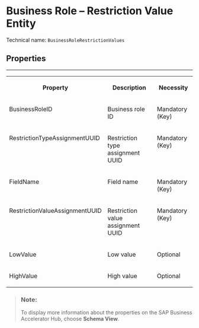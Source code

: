 <!-- loio5492ba7eb3a747c1a2e3323abb1ee6d8 -->

# Business Role – Restriction Value Entity





Technical name: `BusinessRoleRestrictionValues` 



<a name="loio5492ba7eb3a747c1a2e3323abb1ee6d8__BusinessRoleRestrictionValue"/>

## Properties

****


<table>
<tr>
<th valign="top">

Property



</th>
<th valign="top">

Description



</th>
<th valign="top">

Necessity



</th>
</tr>
<tr>
<td valign="top">

BusinessRoleID



</td>
<td valign="top">

Business role ID



</td>
<td valign="top">

Mandatory \(Key\)



</td>
</tr>
<tr>
<td valign="top">

RestrictionTypeAssignmentUUID



</td>
<td valign="top">

Restriction type assignment UUID



</td>
<td valign="top">

Mandatory \(Key\)



</td>
</tr>
<tr>
<td valign="top">

FieldName



</td>
<td valign="top">

Field name



</td>
<td valign="top">

Mandatory \(Key\)



</td>
</tr>
<tr>
<td valign="top">

RestrictionValueAssignmentUUID



</td>
<td valign="top">

Restriction value assignment UUID



</td>
<td valign="top">

Mandatory \(Key\)



</td>
</tr>
<tr>
<td valign="top">

LowValue



</td>
<td valign="top">

Low value



</td>
<td valign="top">

Optional



</td>
</tr>
<tr>
<td valign="top">

HighValue



</td>
<td valign="top">

High value



</td>
<td valign="top">

Optional



</td>
</tr>
</table>

> ### Note:  
> To display more information about the properties on the SAP Business Accelerator Hub, choose **Schema View**.

